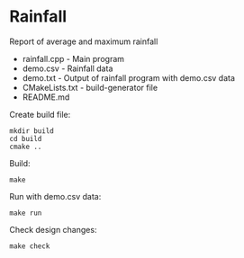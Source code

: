 # Rainfall

Report of average and maximum rainfall

* rainfall.cpp - Main program
* demo.csv - Rainfall data
* demo.txt - Output of rainfall program with demo.csv data
* CMakeLists.txt - build-generator file
* README.md

Create build file:

```console
mkdir build
cd build
cmake ..
```

Build:

```console
make
```

Run with demo.csv data:

```console
make run
```

Check design changes:

```console
make check
```
